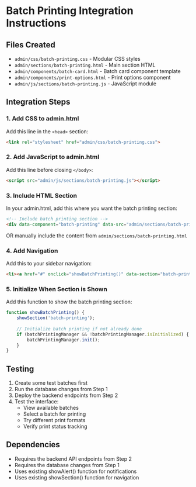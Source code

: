 # Batch Printing Integration Instructions

## Files Created
- `admin/css/batch-printing.css` - Modular CSS styles
- `admin/sections/batch-printing.html` - Main section HTML  
- `admin/components/batch-card.html` - Batch card component template
- `admin/components/print-options.html` - Print options component
- `admin/js/sections/batch-printing.js` - JavaScript module

## Integration Steps

### 1. Add CSS to admin.html
Add this line in the `<head>` section:
```html
<link rel="stylesheet" href="admin/css/batch-printing.css">
```

### 2. Add JavaScript to admin.html  
Add this line before closing `</body>`:
```html
<script src="admin/js/sections/batch-printing.js"></script>
```

### 3. Include HTML Section
In your admin.html, add this where you want the batch printing section:
```html
<!-- Include batch printing section -->
<div data-component="batch-printing" data-src="admin/sections/batch-printing.html"></div>
```

OR manually include the content from `admin/sections/batch-printing.html`

### 4. Add Navigation
Add this to your sidebar navigation:
```html
<li><a href="#" onclick="showBatchPrinting()" data-section="batch-printing">🖨️ Batch Printing</a></li>
```

### 5. Initialize When Section is Shown
Add this function to show the batch printing section:
```javascript
function showBatchPrinting() {
    showSection('batch-printing');
    
    // Initialize batch printing if not already done
    if (batchPrintingManager && !batchPrintingManager.isInitialized) {
        batchPrintingManager.init();
    }
}
```

## Testing
1. Create some test batches first
2. Run the database changes from Step 1
3. Deploy the backend endpoints from Step 2  
4. Test the interface:
   - View available batches
   - Select a batch for printing
   - Try different print formats
   - Verify print status tracking

## Dependencies
- Requires the backend API endpoints from Step 2
- Requires the database changes from Step 1
- Uses existing showAlert() function for notifications
- Uses existing showSection() function for navigation
